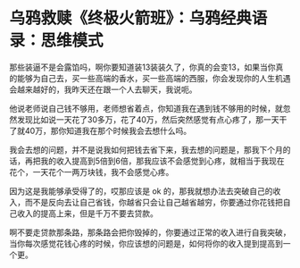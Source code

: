 # 乌鸦救赎《终极火箭班》：乌鸦经典语录：思维模式

那些装逼不是会露馅吗，啊你要知道装13装装久了，你真的会变13，如果当你真的能够为自己去，买一些高端的香水，买一些高端的西服，你会发现你的人生机遇会越来越好的，我昨天还在跟一个人去聊天，我说呃。

他说老师说自己钱不够用，老师想省着点，你知道我在遇到钱不够用的时候，就忽然发现比如说一天花了30多万，花了40万，然后突然感觉有点心疼了，那一天干了就40万，那你知道我在那个时候我会去想什么吗。

我会去想的问题，并不是说我如何把钱去省下来，我去想的问题是，那我下个月的话，再把我的收入提高到5倍到6倍，那我应该不会感觉到心疼，就相当于我现在花个，一天花个一两万块钱，我不会感觉心疼。

因为这是我能够承受得了的，哎那应该是 ok 的，那我就想办法去突破自己的收入，而不是反向去让自己省钱，你越省只会让自己越省越穷，你要通过你花钱把自己收入的提高上来，但是千万不要去贷款。

啊不要走贷款那条路，那条路会把你毁掉的，你要通过正常的收入进行自我突破，当你每次感觉花钱心疼的时候，你应该想的问题是，如何将你的收入提到提高到一个更。

